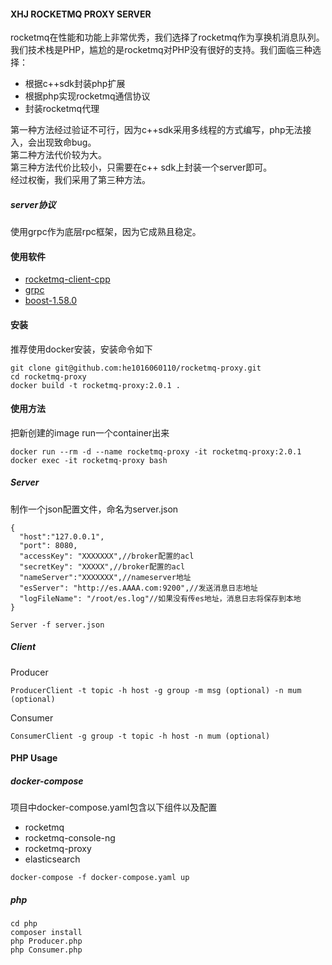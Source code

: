 #### XHJ ROCKETMQ PROXY SERVER  
rocketmq在性能和功能上非常优秀，我们选择了rocketmq作为享换机消息队列。  
我们技术栈是PHP，尴尬的是rocketmq对PHP没有很好的支持。我们面临三种选择：
- 根据c++sdk封装php扩展
- 根据php实现rocketmq通信协议
- 封装rocketmq代理

第一种方法经过验证不可行，因为c++sdk采用多线程的方式编写，php无法接入，会出现致命bug。  
第二种方法代价较为大。  
第三种方法代价比较小，只需要在c++ sdk上封装一个server即可。  
经过权衡，我们采用了第三种方法。

##### server协议

使用grpc作为底层rpc框架，因为它成熟且稳定。

#### 使用软件

- [rocketmq-client-cpp](https://github.com/apache/rocketmq-client-cpp)
- [grpc](https://github.com/grpc/grpc)
- [boost-1.58.0](https://www.boost.org/)

#### 安装

推荐使用docker安装，安装命令如下

```
git clone git@github.com:he1016060110/rocketmq-proxy.git
cd rocketmq-proxy
docker build -t rocketmq-proxy:2.0.1 .
```

#### 使用方法

把新创建的image run一个container出来
```
docker run --rm -d --name rocketmq-proxy -it rocketmq-proxy:2.0.1
docker exec -it rocketmq-proxy bash
```

##### Server
制作一个json配置文件，命名为server.json
```
{
  "host":"127.0.0.1",
  "port": 8080,
  "accessKey": "XXXXXXX",//broker配置的acl
  "secretKey": "XXXXX",//broker配置的acl
  "nameServer":"XXXXXXX",//nameserver地址
  "esServer": "http://es.AAAA.com:9200",//发送消息日志地址
  "logFileName": "/root/es.log"//如果没有传es地址，消息日志将保存到本地
}
```

```
Server -f server.json
```

##### Client
Producer
```text
ProducerClient -t topic -h host -g group -m msg (optional) -n mum (optional)
```

Consumer
```text
ConsumerClient -g group -t topic -h host -n mum (optional)
```

#### PHP Usage

##### docker-compose

项目中docker-compose.yaml包含以下组件以及配置

- rocketmq
- rocketmq-console-ng
- rocketmq-proxy
- elasticsearch

```text
docker-compose -f docker-compose.yaml up
```
##### php

```text
cd php
composer install
php Producer.php
php Consumer.php
```

